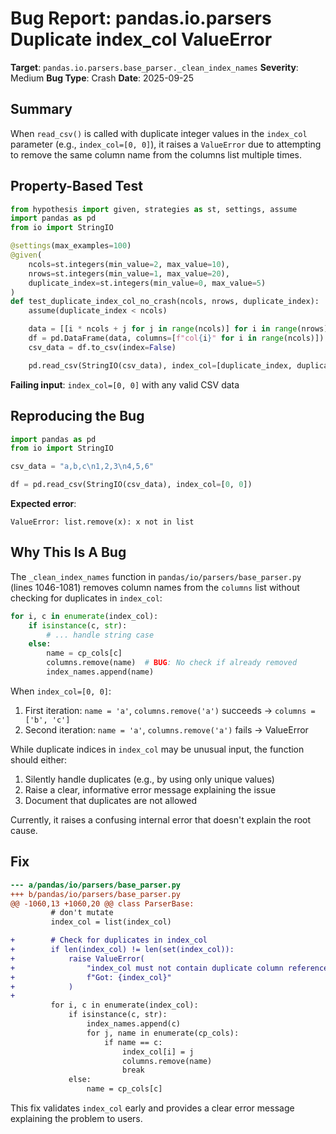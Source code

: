 # Bug Report: pandas.io.parsers Duplicate index_col ValueError

**Target**: `pandas.io.parsers.base_parser._clean_index_names`
**Severity**: Medium
**Bug Type**: Crash
**Date**: 2025-09-25

## Summary

When `read_csv()` is called with duplicate integer values in the `index_col` parameter (e.g., `index_col=[0, 0]`), it raises a `ValueError` due to attempting to remove the same column name from the columns list multiple times.

## Property-Based Test

```python
from hypothesis import given, strategies as st, settings, assume
import pandas as pd
from io import StringIO

@settings(max_examples=100)
@given(
    ncols=st.integers(min_value=2, max_value=10),
    nrows=st.integers(min_value=1, max_value=20),
    duplicate_index=st.integers(min_value=0, max_value=5)
)
def test_duplicate_index_col_no_crash(ncols, nrows, duplicate_index):
    assume(duplicate_index < ncols)

    data = [[i * ncols + j for j in range(ncols)] for i in range(nrows)]
    df = pd.DataFrame(data, columns=[f"col{i}" for i in range(ncols)])
    csv_data = df.to_csv(index=False)

    pd.read_csv(StringIO(csv_data), index_col=[duplicate_index, duplicate_index])
```

**Failing input**: `index_col=[0, 0]` with any valid CSV data

## Reproducing the Bug

```python
import pandas as pd
from io import StringIO

csv_data = "a,b,c\n1,2,3\n4,5,6"

df = pd.read_csv(StringIO(csv_data), index_col=[0, 0])
```

**Expected error**:
```
ValueError: list.remove(x): x not in list
```

## Why This Is A Bug

The `_clean_index_names` function in `pandas/io/parsers/base_parser.py` (lines 1046-1081) removes column names from the `columns` list without checking for duplicates in `index_col`:

```python
for i, c in enumerate(index_col):
    if isinstance(c, str):
        # ... handle string case
    else:
        name = cp_cols[c]
        columns.remove(name)  # BUG: No check if already removed
        index_names.append(name)
```

When `index_col=[0, 0]`:
1. First iteration: `name = 'a'`, `columns.remove('a')` succeeds → `columns = ['b', 'c']`
2. Second iteration: `name = 'a'`, `columns.remove('a')` fails → ValueError

While duplicate indices in `index_col` may be unusual input, the function should either:
1. Silently handle duplicates (e.g., by using only unique values)
2. Raise a clear, informative error message explaining the issue
3. Document that duplicates are not allowed

Currently, it raises a confusing internal error that doesn't explain the root cause.

## Fix

```diff
--- a/pandas/io/parsers/base_parser.py
+++ b/pandas/io/parsers/base_parser.py
@@ -1060,13 +1060,20 @@ class ParserBase:
         # don't mutate
         index_col = list(index_col)

+        # Check for duplicates in index_col
+        if len(index_col) != len(set(index_col)):
+            raise ValueError(
+                "index_col must not contain duplicate column references. "
+                f"Got: {index_col}"
+            )
+
         for i, c in enumerate(index_col):
             if isinstance(c, str):
                 index_names.append(c)
                 for j, name in enumerate(cp_cols):
                     if name == c:
                         index_col[i] = j
                         columns.remove(name)
                         break
             else:
                 name = cp_cols[c]
```

This fix validates `index_col` early and provides a clear error message explaining the problem to users.
